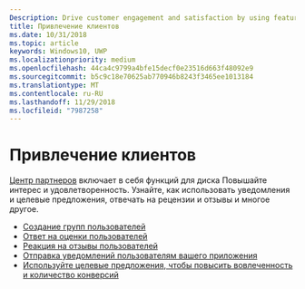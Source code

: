 ```yaml
---
Description: Drive customer engagement and satisfaction by using features like notifications, targeted offers, responding to reviews and feedback, and more.
title: Привлечение клиентов
ms.date: 10/31/2018
ms.topic: article
keywords: Windows10, UWP
ms.localizationpriority: medium
ms.openlocfilehash: 44ca4c9799a4bfe15decf0e23516d663f48092e9
ms.sourcegitcommit: b5c9c18e70625ab770946b8243f3465ee1013184
ms.translationtype: MT
ms.contentlocale: ru-RU
ms.lasthandoff: 11/29/2018
ms.locfileid: "7987258"
---
```

# <a name="engage-with-your-customers"></a>Привлечение клиентов

[Центр партнеров](https://partner.microsoft.com/dashboard) включает в себя функций для диска Повышайте интерес и удовлетворенность. Узнайте, как использовать уведомления и целевые предложения, отвечать на рецензии и отзывы и многое другое.

-   [Создание групп пользователей](create-customer-groups.md)
-   [Ответ на оценки пользователей](respond-to-customer-reviews.md)
-   [Реакция на отзывы пользователей](respond-to-customer-feedback.md)
-   [Отправка уведомлений пользователям вашего приложения](send-push-notifications-to-your-apps-customers.md)
-   [Используйте целевые предложения, чтобы повысить вовлеченность и количество конверсий](use-targeted-offers-to-maximize-engagement-and-conversions.md)

 
